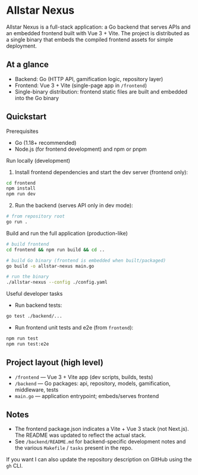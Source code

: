 
# Allstar Nexus

Allstar Nexus is a full-stack application: a Go backend that serves APIs and an embedded frontend built with Vue 3 + Vite. The project is distributed as a single binary that embeds the compiled frontend assets for simple deployment.

## At a glance

- Backend: Go (HTTP API, gamification logic, repository layer)
- Frontend: Vue 3 + Vite (single-page app in `/frontend`)
- Single-binary distribution: frontend static files are built and embedded into the Go binary

## Quickstart

Prerequisites

- Go (1.18+ recommended)
- Node.js (for frontend development) and npm or pnpm

Run locally (development)

1. Install frontend dependencies and start the dev server (frontend only):

```bash
cd frontend
npm install
npm run dev
```

2. Run the backend (serves API only in dev mode):

```bash
# from repository root
go run .
```

Build and run the full application (production-like)

```bash
# build frontend
cd frontend && npm run build && cd ..

# build Go binary (frontend is embedded when built/packaged)
go build -o allstar-nexus main.go

# run the binary
./allstar-nexus --config ./config.yaml
```

Useful developer tasks

- Run backend tests:

```bash
go test ./backend/...
```

- Run frontend unit tests and e2e (from `frontend`):

```bash
npm run test
npm run test:e2e
```

## Project layout (high level)

- `/frontend` — Vue 3 + Vite app (dev scripts, builds, tests)
- `/backend` — Go packages: api, repository, models, gamification, middleware, tests
- `main.go` — application entrypoint; embeds/serves frontend

## Notes

- The frontend package.json indicates a Vite + Vue 3 stack (not Next.js). The README was updated to reflect the actual stack.
- See `/backend/README.md` for backend-specific development notes and the various `Makefile` / `tasks` present in the repo.

If you want I can also update the repository description on GitHub using the `gh` CLI.

